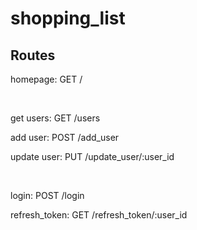 # shopping_list

<h2>Routes</h2>

homepage: GET /

<br>

get users: GET /users

add user: POST /add_user

update user: PUT /update_user/:user_id

<br>

login: POST /login

refresh_token: GET /refresh_token/:user_id